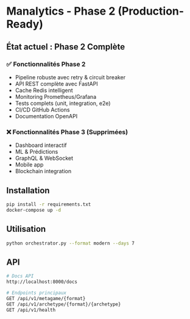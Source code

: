 # Manalytics - Phase 2 (Production-Ready)

## État actuel : Phase 2 Complète

### ✅ Fonctionnalités Phase 2
- Pipeline robuste avec retry & circuit breaker
- API REST complète avec FastAPI
- Cache Redis intelligent
- Monitoring Prometheus/Grafana
- Tests complets (unit, integration, e2e)
- CI/CD GitHub Actions
- Documentation OpenAPI

### ❌ Fonctionnalités Phase 3 (Supprimées)
- Dashboard interactif
- ML & Prédictions
- GraphQL & WebSocket
- Mobile app
- Blockchain integration

## Installation

```bash
pip install -r requirements.txt
docker-compose up -d
```

## Utilisation

```bash
python orchestrator.py --format modern --days 7
```

## API

```bash
# Docs API
http://localhost:8000/docs

# Endpoints principaux
GET /api/v1/metagame/{format}
GET /api/v1/archetype/{format}/{archetype}
GET /api/v1/health
```
